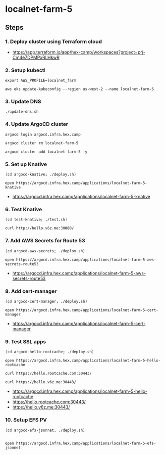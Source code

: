 # localnet-farm-5

## Steps

### 1. Deploy cluster using Terraform cloud

* https://app.terraform.io/app/hex-camp/workspaces?project=prj-Cm4e7DPMPxRLHkwR

### 2. Setup kubectl

```
export AWS_PROFILE=localnet_farm

aws eks update-kubeconfig --region us-west-2 --name localnet-farm-5
```

### 3. Update DNS

```
./update-dns.sh
```

### 4. Update ArgoCD cluster

```
argocd login argocd.infra.hex.camp

argocd cluster rm localnet-farm-5

argocd cluster add localnet-farm-5 -y
```

### 5. Set up Knative

```
(cd argocd-knative; ./deploy.sh)

open https://argocd.infra.hex.camp/applications/localnet-farm-5-knative
```

* https://argocd.infra.hex.camp/applications/localnet-farm-5-knative

### 6. Test Knative

```
(cd test-knative; ./test.sh)

curl http://hello.v6z.me:30080/
```

### 7. Add AWS Secrets for Route 53

```
(cd argocd-aws-secrets; ./deploy.sh)

open https://argocd.infra.hex.camp/applications/localnet-farm-5-aws-secrets-route53
```

* https://argocd.infra.hex.camp/applications/localnet-farm-5-aws-secrets-route53

### 8. Add cert-manager

```
(cd argocd-cert-manager; ./deploy.sh)

open https://argocd.infra.hex.camp/applications/localnet-farm-5-cert-manager
```

* https://argocd.infra.hex.camp/applications/localnet-farm-5-cert-manager

### 9. Test SSL apps

```
(cd argocd-hello-rootcache; ./deploy.sh)

open https://argocd.infra.hex.camp/applications/localnet-farm-5-hello-rootcache

curl https://hello.rootcache.com:30443/

curl https://hello.v6z.me:30443/
```

* https://argocd.infra.hex.camp/applications/localnet-farm-5-hello-rootcache
* https://hello.rootcache.com:30443/
* https://hello.v6z.me:30443/

### 10. Setup EFS PV

```
(cd argocd-efs-jsonnet; ./deploy.sh)


open https://argocd.infra.hex.camp/applications/localnet-farm-5-efs-jsonnet
```



